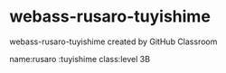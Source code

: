 # webass-rusaro-tuyishime
webass-rusaro-tuyishime created by GitHub Classroom

name:rusaro
    :tuyishime
class:level 3B
